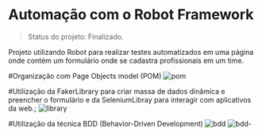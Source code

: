 # Automação com o Robot Framework

> Status do projeto: Finalizado.


Projeto utilizando Robot para realizar testes automatizados em uma página onde contém um formulário onde se cadastra profissionais em um time.


#Organização com Page Objects model (POM)
![pom](https://github.com/gabrielaanselmo/curso_robot_framework_automa-o/assets/112910372/6f0bb266-d383-456a-ac45-5d074611efb9)

#Utilização da FakerLibrary para criar massa de dados dinâmica e preencher o formulário e da SeleniumLibray para interagir com aplicativos da web.;
![library](https://github.com/gabrielaanselmo/curso_robot_framework_automa-o/assets/112910372/5a954afa-9450-49d5-b334-2acc68ebd3b7)

#Utilização da técnica BDD (Behavior-Driven Development)
![bdd](https://github.com/gabrielaanselmo/curso_robot_framework_automa-o/assets/112910372/44b29b72-ae97-4b91-b7ec-129e6436876c)
![bdd-](https://github.com/gabrielaanselmo/curso_robot_framework_automa-o/assets/112910372/42e9f099-5c42-4eb6-96aa-e555e14be089)
